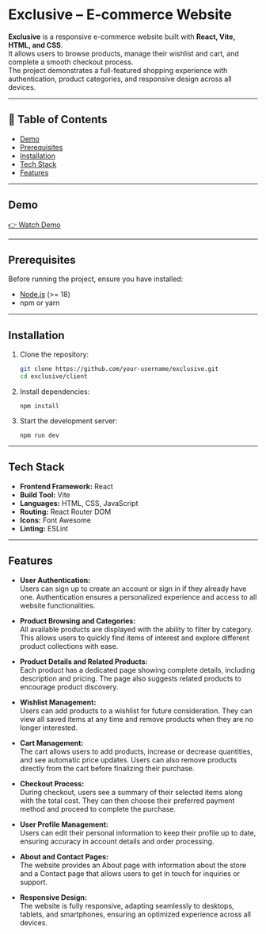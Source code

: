 # Exclusive – E-commerce Website

**Exclusive** is a responsive e-commerce website built with **React, Vite, HTML, and CSS**.  
It allows users to browse products, manage their wishlist and cart, and complete a smooth checkout process.  
The project demonstrates a full-featured shopping experience with authentication, product categories, and responsive design across all devices.  

---

## 📑 Table of Contents
- [Demo](#demo)  
- [Prerequisites](#prerequisites)  
- [Installation](#installation)  
- [Tech Stack](#tech-stack)  
- [Features](#features)  

---

## Demo  
[👉 Watch Demo](#) <!-- Replace # with your demo video link -->  

---

## Prerequisites  
Before running the project, ensure you have installed:  
- [Node.js](https://nodejs.org/) (>= 18)  
- npm or yarn  

---

## Installation  
1. Clone the repository:  
   ```bash
   git clone https://github.com/your-username/exclusive.git
   cd exclusive/client
2. Install dependencies:

   ```
   npm install
3. Start the development server:
   ```
   npm run dev
---

## Tech Stack  

- **Frontend Framework:** React  
- **Build Tool:** Vite  
- **Languages:** HTML, CSS, JavaScript  
- **Routing:** React Router DOM  
- **Icons:** Font Awesome  
- **Linting:** ESLint  
---

## Features  

- **User Authentication:**  
Users can sign up to create an account or sign in if they already have one. Authentication ensures a personalized experience and access to all website functionalities.  

- **Product Browsing and Categories:**  
All available products are displayed with the ability to filter by category. This allows users to quickly find items of interest and explore different product collections with ease.  

- **Product Details and Related Products:**  
Each product has a dedicated page showing complete details, including description and pricing. The page also suggests related products to encourage product discovery.  

- **Wishlist Management:**  
Users can add products to a wishlist for future consideration. They can view all saved items at any time and remove products when they are no longer interested.  

- **Cart Management:**  
The cart allows users to add products, increase or decrease quantities, and see automatic price updates. Users can also remove products directly from the cart before finalizing their purchase.  

- **Checkout Process:**  
During checkout, users see a summary of their selected items along with the total cost. They can then choose their preferred payment method and proceed to complete the purchase.  

- **User Profile Management:**  
Users can edit their personal information to keep their profile up to date, ensuring accuracy in account details and order processing.  

- **About and Contact Pages:**  
The website provides an About page with information about the store and a Contact page that allows users to get in touch for inquiries or support.  

- **Responsive Design:**  
The website is fully responsive, adapting seamlessly to desktops, tablets, and smartphones, ensuring an optimized experience across all devices.  
